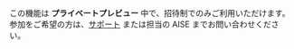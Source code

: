 この機能は **プライベートプレビュー** 中で、招待制でのみご利用いただけます。参加をご希望の方は、[サポート](mailto:support@wandb.com) または担当の AISE までお問い合わせください。